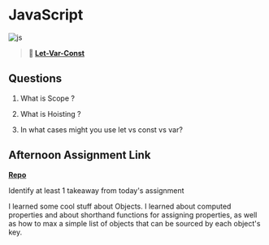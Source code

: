 # JavaScript

![js](https://bcw.blob.core.windows.net/public/img/courses/js.gif)

> **📖 [Let-Var-Const](https://codeworksacademy.com/fs-student-guide/resources/wk2/01-Let-Var-Const)**

## Questions

1. What is Scope ?

2. What is Hoisting ?

3. In what cases might you use let vs const vs var?

## Afternoon Assignment Link

**[Repo](https://github.com/da-cade/scoreboard)**

Identify at least 1 takeaway from today's assignment

I learned some cool stuff about Objects. I learned about computed properties and about shorthand functions for assigning properties, as well as how to max a simple list of objects that can be sourced by each object's key.
